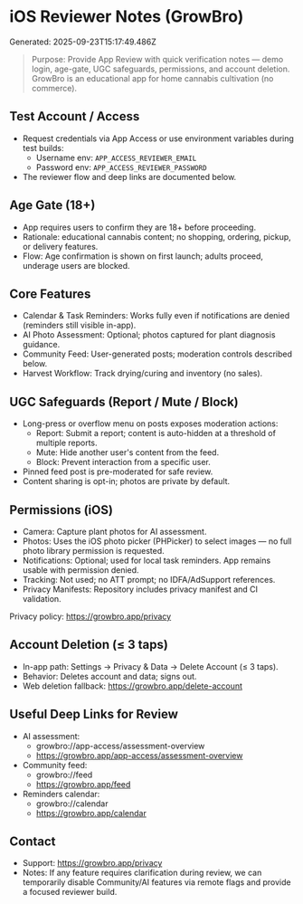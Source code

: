 # iOS Reviewer Notes (GrowBro)

Generated: 2025-09-23T15:17:49.486Z

> Purpose: Provide App Review with quick verification notes — demo login, age-gate, UGC safeguards, permissions, and account deletion. GrowBro is an educational app for home cannabis cultivation (no commerce).

## Test Account / Access

- Request credentials via App Access or use environment variables during test builds:
  - Username env: `APP_ACCESS_REVIEWER_EMAIL`
  - Password env: `APP_ACCESS_REVIEWER_PASSWORD`
- The reviewer flow and deep links are documented below.

## Age Gate (18+)

- App requires users to confirm they are 18+ before proceeding.
- Rationale: educational cannabis content; no shopping, ordering, pickup, or delivery features.
- Flow: Age confirmation is shown on first launch; adults proceed, underage users are blocked.

## Core Features

- Calendar & Task Reminders: Works fully even if notifications are denied (reminders still visible in-app).
- AI Photo Assessment: Optional; photos captured for plant diagnosis guidance.
- Community Feed: User-generated posts; moderation controls described below.
- Harvest Workflow: Track drying/curing and inventory (no sales).

## UGC Safeguards (Report / Mute / Block)

- Long-press or overflow menu on posts exposes moderation actions:
  - Report: Submit a report; content is auto-hidden at a threshold of multiple reports.
  - Mute: Hide another user's content from the feed.
  - Block: Prevent interaction from a specific user.
- Pinned feed post is pre-moderated for safe review.
- Content sharing is opt-in; photos are private by default.

## Permissions (iOS)

- Camera: Capture plant photos for AI assessment.
- Photos: Uses the iOS photo picker (PHPicker) to select images — no full photo library permission is requested.
- Notifications: Optional; used for local task reminders. App remains usable with permission denied.
- Tracking: Not used; no ATT prompt; no IDFA/AdSupport references.
- Privacy Manifests: Repository includes privacy manifest and CI validation.

Privacy policy: https://growbro.app/privacy

## Account Deletion (≤ 3 taps)

- In-app path: Settings → Privacy & Data → Delete Account (≤ 3 taps).
- Behavior: Deletes account and data; signs out.
- Web deletion fallback: https://growbro.app/delete-account

## Useful Deep Links for Review

- AI assessment:
  - growbro://app-access/assessment-overview
  - https://growbro.app/app-access/assessment-overview
- Community feed:
  - growbro://feed
  - https://growbro.app/feed
- Reminders calendar:
  - growbro://calendar
  - https://growbro.app/calendar

## Contact

- Support: https://growbro.app/privacy
- Notes: If any feature requires clarification during review, we can temporarily disable Community/AI features via remote flags and provide a focused reviewer build.
